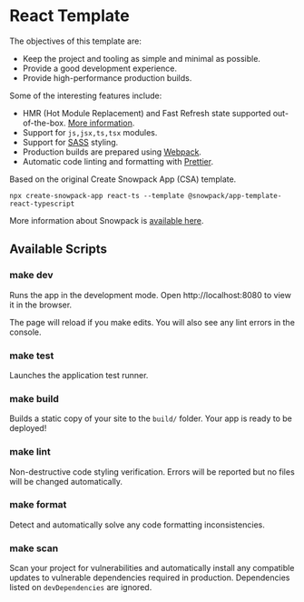 # React Template

The objectives of this template are:

- Keep the project and tooling as simple and minimal as possible.
- Provide a good development experience.
- Provide high-performance production builds.

Some of the interesting features include:
- HMR (Hot Module Replacement) and Fast Refresh state supported out-of-the-box. [More information](https://www.snowpack.dev/concepts/hot-module-replacement).
- Support for `js,jsx,ts,tsx` modules.
- Support for [SASS](https://www.npmjs.com/package/@snowpack/plugin-sass) styling.
- Production builds are prepared using [Webpack](https://www.npmjs.com/package/@snowpack/plugin-webpack).
- Automatic code linting and formatting with [Prettier](https://prettier.io/).

Based on the original Create Snowpack App (CSA) template.

`npx create-snowpack-app react-ts --template @snowpack/app-template-react-typescript`

More information about Snowpack is [available here](https://www.snowpack.dev).

## Available Scripts
### make dev

Runs the app in the development mode.
Open http://localhost:8080 to view it in the browser.

The page will reload if you make edits. You will also see any lint errors in the console.
### make test

Launches the application test runner.
### make build

Builds a static copy of your site to the `build/` folder.
Your app is ready to be deployed!

### make lint

Non-destructive code styling verification. Errors will be reported but no files will be changed automatically.

### make format

Detect and automatically solve any code formatting inconsistencies.

### make scan

Scan your project for vulnerabilities and automatically install any compatible updates
to vulnerable dependencies required in production. Dependencies listed on `devDependencies`
are ignored.

